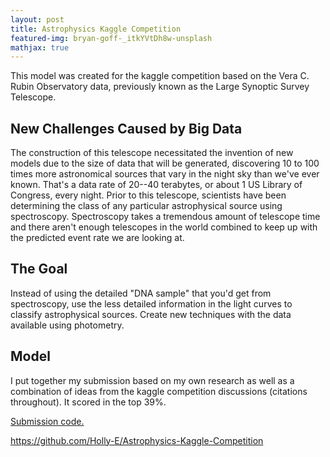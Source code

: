 ```yaml
---
layout: post
title: Astrophysics Kaggle Competition
featured-img: bryan-goff-_itkYVtDh8w-unsplash
mathjax: true
---
```

This model was created for the kaggle competition based on the Vera C. Rubin Observatory data, previously known as the Large Synoptic Survey Telescope. 

## New Challenges Caused by Big Data

The construction of this telescope necessitated the invention of new models due to the size of data that will be generated, discovering 10 to 100 times more astronomical sources that vary in the night sky than we've ever known. That's a data rate of 20--40 terabytes, or about 1 US Library of Congress, every night.
Prior to this telescope, scientists have been determining the class of any particular astrophysical source using spectroscopy.
Spectroscopy takes a tremendous amount of telescope time and there aren't enough telescopes in the world combined to keep up with the predicted event rate we are looking at.

## The Goal
Instead of using the detailed "DNA sample" that you'd get from spectroscopy, use the less detailed information in the light curves to classify astrophysical sources.
Create new techniques with the data available using photometry.

## Model
I put together my submission based on my own research as well as a combination of ideas from the kaggle competition discussions (citations throughout). It scored in the top 39%.

[Submission code.](https://github.com/Holly-E/Astrophysics-Kaggle-Competition/blob/master/Submission_code.pdf)

<https://github.com/Holly-E/Astrophysics-Kaggle-Competition>